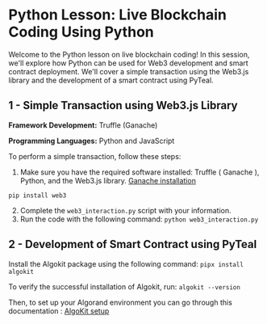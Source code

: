 # Python Lesson: Live Blockchain Coding Using Python

Welcome to the Python lesson on live blockchain coding! In this session, we'll explore how Python can be used for Web3 development and smart contract deployment. We'll cover a simple transaction using the Web3.js library and the development of a smart contract using PyTeal.

## 1 - Simple Transaction using Web3.js Library

**Framework Development:** Truffle (Ganache)

**Programming Languages:** Python and JavaScript

To perform a simple transaction, follow these steps:

1. Make sure you have the required software installed: Truffle ( Ganache ), Python, and the Web3.js library.
[Ganache installation](https://trufflesuite.com/ganache/)

`pip install web3`

2. Complete the `web3_interaction.py` script with your information.
3. Run the code with the following command:
   `python web3_interaction.py`

## 2 - Development of Smart Contract using PyTeal

Install the Algokit package using the following command:
`pipx install algokit`

To verify the successful installation of Algokit, run:
`algokit --version`

Then, to set up your Algorand environment you can go through this documentation : [AlgoKit setup](https://developer.algorand.org/docs/get-started/algokit/)

